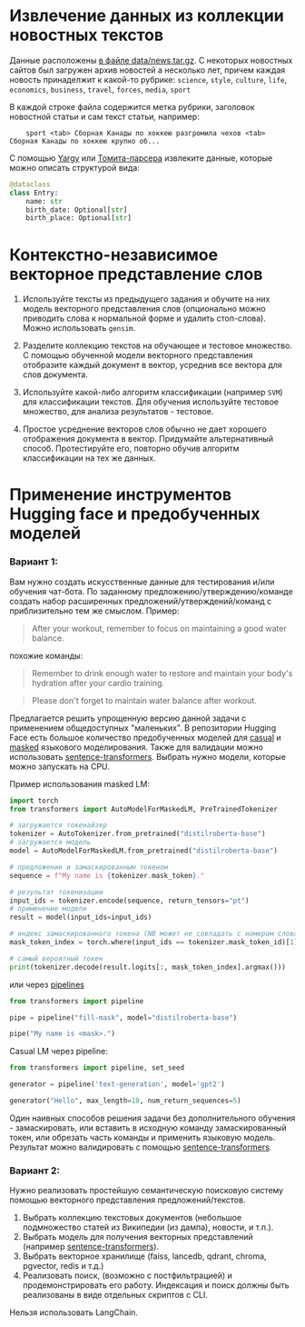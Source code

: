 # Извлечение данных из коллекции новостных текстов

Данные расположены  [в файле data/news.tar.gz](data/news.tar.gz). С некоторых новостных сайтов был загружен архив новостей а  несколько лет, причем каждая новость принаделжит к какой-то рубрике: `science`, `style`, `culture`, `life`, `economics`, `business`, `travel`, `forces`, `media`, `sport`
    

В каждой строке файла содержится метка рубрики, заголовок новостной статьи и сам текст статьи, например:

        sport <tab> Сборная Канады по хоккею разгромила чехов <tab> Сборная Канады по хоккею крупно об...

С помощью [Yargy](https://github.com/natasha/yargy) или [Томита-парсера](https://github.com/yandex/tomita-parser) извлеките данные, которые можно описать структурой вида:


```python
@dataclass
class Entry:
    name: str
    birth_date: Optional[str]
    birth_place: Optional[str]
```

# Контекстно-независимое векторное представление слов 

1. Используйте тексты из предыдущего задания и обучите на них модель векторного представления слов (опционально можно приводить слова к нормальной форме и удалить стоп-слова). Можно использовать `gensim`.

2. Разделите коллекцию текстов на обучающее и тестовое множество. С помощью обученной модели векторного представления отобразите каждый документ в вектор, усреднив все вектора для слов документа. 

3. Используйте какой-либо алгоритм классификации (например `SVM`) для классификации текстов. Для обучения используйте тестовое множество, для анализа результатов - тестовое.

4. Простое усреднение векторов слов обычно не дает хорошего отображения документа в вектор. Придумайте альтернативный способ. Протестируйте его, повторно обучив алгоритм классификации на тех же данных. 

# Применение инструментов Hugging face и предобученных моделей

### Вариант 1:
 Вам нужно создать искусственные данные для тестирования и/или обучения чат-бота. По заданному предложению/утверждению/команде создать набор расширенных предложений/утверждений/команд с приблизительно тем же смыслом. Пример:

> After your workout, remember to focus on maintaining a good water balance.

похожие команды:

> Remember to drink enough water to restore and maintain your body's hydration after your cardio training.

>Please don't forget to maintain water balance after workout.

Предлагается решить упрощенную версию данной задачи с применением общедоступных "маленьких". 
В репозитории Hugging Face есть большое количество предобученных моделей для [casual](https://huggingface.co/models?pipeline_tag=text-generation) и [masked](https://huggingface.co/models?pipeline_tag=fill-mask) языкового моделирования.  Также для валидации можно использовать [sentence-transformers](https://huggingface.co/sentence-transformers). Выбрать нужно модели, которые можно запускать на CPU.

Пример использования masked LM:

```python
import torch
from transformers import AutoModelForMaskedLM, PreTrainedTokenizer

# загружается токенайзер
tokenizer = AutoTokenizer.from_pretrained("distilroberta-base")
# загружается модель
model = AutoModelForMaskedLM.from_pretrained("distilroberta-base")

# предложение и замаскированным токеном
sequence = f"My name is {tokenizer.mask_token}."

# результат токенизации
input_ids = tokenizer.encode(sequence, return_tensors="pt")
# применение модели
result = model(input_ids=input_ids)

# индекс замаскированного токена (NB может не совпадать с номером слова)
mask_token_index = torch.where(input_ids == tokenizer.mask_token_id)[1]

# самый вероятный токен 
print(tokenizer.decode(result.logits[:, mask_token_index].argmax()))
```

или через [pipelines](https://huggingface.co/docs/transformers/main_classes/pipelines)

```python
from transformers import pipeline

pipe = pipeline("fill-mask", model="distilroberta-base")

pipe("My name is <mask>.")
```

Casual LM через pipeline:

```python
from transformers import pipeline, set_seed

generator = pipeline('text-generation', model='gpt2')

generator("Hello", max_length=10, num_return_sequences=5)
```

Один наивных способов решения задачи без дополнительного обучения - замаскировать, или вставить в исходную команду замаскированный токен, или обрезать часть команды и применить языковую модель. Результат можно валидировать с помощью [sentence-transformers](https://huggingface.co/sentence-transformers). 

### Вариант 2:

Нужно реализовать простейшую семантическую поисковую систему помощью векторного представления предложений/текстов.
1. Выбрать коллекцию текстовых документов (небольшое подмножество статей из Википедии (из дампа), новости, и т.п.).
2. Выбрать модель для получения векторных представлений (например [sentence-transformers](https://huggingface.co/sentence-transformers)).
3. Выбрать векторное хранилище (faiss, lancedb, qdrant, chroma, pgvector, redis и т.д.)
4. Реализовать поиск, (возможно с постфильтрацией) и продемонстрировать его работу. Индексация и поиск должны быть реализованы в виде отдельных скриптов с CLI.

Нельзя использовать LangChain. 
